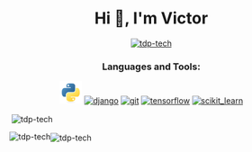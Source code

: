 <h1 align="center">Hi 👋, I'm Victor</h1>

<p align="center"> <a align="center" href="https://github.com/ryo-ma/github-profile-trophy"><img src="https://github-profile-trophy.vercel.app/?username=tdp-tech&margin-w=15&theme=tokyonight&rank=SECRET&rank=SSS&rank=SS&rank=S&rank=AAA&rank=AA&rank=A&rank=B&rank=C" alt="tdp-tech"/></a> </p>

<h3 align="center">Languages and Tools:</h3>
<p align="center">
<a href="https://www.python.org" target="_blank" rel="noreferrer"> <img src="https://raw.githubusercontent.com/devicons/devicon/master/icons/python/python-original.svg" alt="python" width="40" height="40"/></a>
<a href="https://www.djangoproject.com/" target="_blank" rel="noreferrer"> <img src="https://cdn.worldvectorlogo.com/logos/django.svg" alt="django" width="40" height="40"/></a>
<a href="https://git-scm.com/" target="_blank" rel="noreferrer"> <img src="https://www.vectorlogo.zone/logos/git-scm/git-scm-icon.svg" alt="git" width="40" height="40"/></a>
<a href="https://www.tensorflow.org" target="_blank" rel="noreferrer"> <img src="https://www.vectorlogo.zone/logos/tensorflow/tensorflow-icon.svg" alt="tensorflow" width="40" height="40"/></a>
<a href="https://scikit-learn.org/" target="_blank" rel="noreferrer"> <img src="https://upload.wikimedia.org/wikipedia/commons/0/05/Scikit_learn_logo_small.svg" alt="scikit_learn" width="40" height="40"/></a>
</p>

<p>&nbsp;<img align="center" src="https://github-readme-stats.vercel.app/api?username=tdp-tech&theme=tokyonight&show_icons=true&locale=en" alt="tdp-tech" /></p>
<p><img align="left" src="https://github-readme-stats.vercel.app/api/top-langs?username=tdp-tech&theme=tokyonight&show_icons=true&locale=en&layout=compact" alt="tdp-tech" /></p>
<p><img align="center" src="https://github-readme-streak-stats.herokuapp.com/?user=tdp-tech&theme=tokyonight" alt="tdp-tech" /></p>
